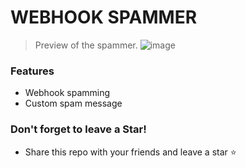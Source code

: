 # WEBHOOK SPAMMER
> Preview of the spammer.
![image](https://user-images.githubusercontent.com/78349534/179281122-955c5f9a-1463-4568-89ce-9f0ef54f952f.png)



### Features

+ Webhook spamming
+ Custom spam message

### Don't forget to leave a Star!

- Share this repo with your friends and leave a star ⭐️

